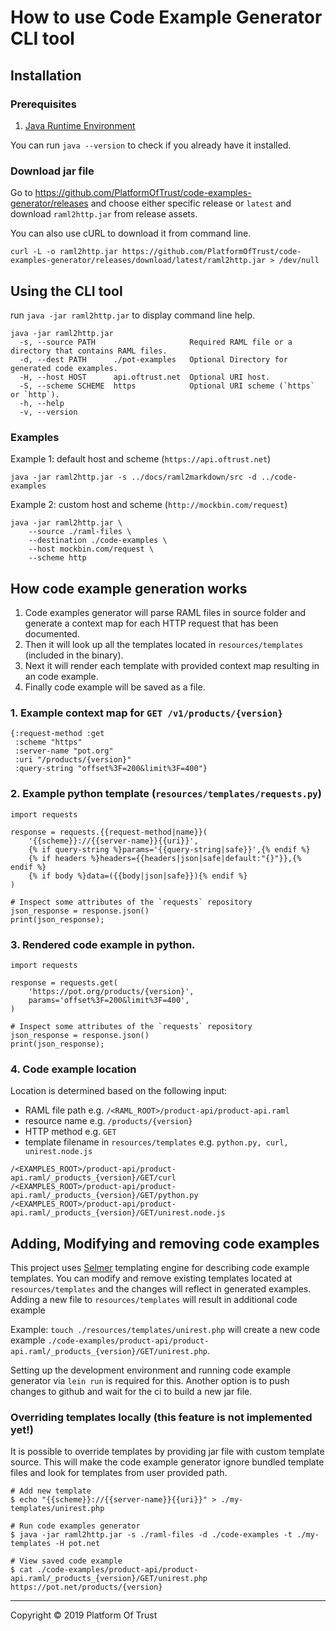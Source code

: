 # How to use Code Example Generator CLI tool

## Installation

### Prerequisites

1. [Java Runtime Environment][jre]

You can run `java --version` to check if you already have it installed.

### Download jar file

Go to https://github.com/PlatformOfTrust/code-examples-generator/releases and 
choose either specific release or `latest` and download  `raml2http.jar` from 
release assets. 

You can also use cURL to download it from command line.

```
curl -L -o raml2http.jar https://github.com/PlatformOfTrust/code-examples-generator/releases/download/latest/raml2http.jar > /dev/null
```

## Using the CLI tool


run `java -jar raml2http.jar` to display command line help.

```
java -jar raml2http.jar
  -s, --source PATH                     Required RAML file or a directory that contains RAML files.
  -d, --dest PATH      ./pot-examples   Optional Directory for generated code examples.
  -H, --host HOST      api.oftrust.net  Optional URI host.
  -S, --scheme SCHEME  https            Optional URI scheme (`https` or `http`).
  -h, --help
  -v, --version
```

### Examples 

Example 1: default host and scheme (`https://api.oftrust.net`)

```
java -jar raml2http.jar -s ../docs/raml2markdown/src -d ../code-examples
```

Example 2: custom host and scheme (`http://mockbin.com/request`)

```
java -jar raml2http.jar \
    --source ./raml-files \
    --destination ./code-examples \
    --host mockbin.com/request \
    --scheme http
```

## How code example generation works

1. Code examples generator will parse RAML files in source folder and generate 
a context map for each HTTP request that has been documented. 
2. Then it will look up all the templates located in `resources/templates` 
(included in the binary).
3. Next it will render each template with provided context map resulting in
an code example.
4. Finally code example will be saved as a file.

### 1. Example context map for `GET /v1/products/{version}`
```
{:request-method :get
 :scheme "https"
 :server-name "pot.org"
 :uri "/products/{version}"
 :query-string "offset%3F=200&limit%3F=400"}

```

### 2. Example python template (`resources/templates/requests.py`)
```
import requests

response = requests.{{request-method|name}}(
    '{{scheme}}://{{server-name}}{{uri}}',
    {% if query-string %}params='{{query-string|safe}}',{% endif %}
    {% if headers %}headers={{headers|json|safe|default:"{}"}},{% endif %}
    {% if body %}data=({{body|json|safe}}){% endif %}
)

# Inspect some attributes of the `requests` repository
json_response = response.json()
print(json_response);
```

### 3. Rendered code example in python.
```
import requests

response = requests.get(
    'https://pot.org/products/{version}',
    params='offset%3F=200&limit%3F=400',
)

# Inspect some attributes of the `requests` repository
json_response = response.json()
print(json_response);
```

### 4. Code example location 

Location is determined based on the following input:
- RAML file path e.g. `/<RAML_ROOT>/product-api/product-api.raml`
- resource name e.g. `/products/{version}`
- HTTP method e.g. `GET`
- template filename in `resources/templates` e.g. `python.py, curl, unirest.node.js`


```
/<EXAMPLES_ROOT>/product-api/product-api.raml/_products_{version}/GET/curl
/<EXAMPLES_ROOT>/product-api/product-api.raml/_products_{version}/GET/python.py
/<EXAMPLES_ROOT>/product-api/product-api.raml/_products_{version}/GET/unirest.node.js
```

## Adding, Modifying and removing code examples

This project uses [Selmer][selmer] templating engine for describing code example 
templates. You can modify and remove existing templates located at 
`resources/templates` and the changes will reflect in generated examples. Adding 
a new file to `resources/templates` will result in additional code example 

Example: `touch ./resources/templates/unirest.php` will create a new code example 
`./code-examples/product-api/product-api.raml/_products_{version}/GET/unirest.php`.

Setting up the development environment and running code example generator via 
`lein run` is required for this. Another option is to push changes to github 
and wait for the ci to build a new jar file.

### Overriding templates locally (this feature is not implemented yet!)

It is possible to override templates by providing jar file with custom template 
source. This will make the code example generator ignore bundled template files 
and look for templates from user provided path.

```
# Add new template
$ echo "{{scheme}}://{{server-name}}{{uri}}" > ./my-templates/unirest.php 

# Run code examples generator
$ java -jar raml2http.jar -s ./raml-files -d ./code-examples -t ./my-templates -H pot.net

# View saved code example
$ cat ./code-examples/product-api/product-api.raml/_products_{version}/GET/unirest.php
https://pot.net/products/{version}
```

--------------------------------------------------------------------------------
Copyright © 2019 Platform Of Trust

[jre]: https://docs.oracle.com/goldengate/1212/gg-winux/GDRAD/java.htm
[selmer]: https://github.com/yogthos/Selmer
